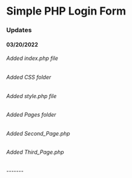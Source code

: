 # Simple PHP Login Form

### Updates

#### 03/20/2022

###### Added index.php file

###### Added CSS folder

###### Added style.php file

###### Added Pages folder

###### Added Second_Page.php

###### Added Third_Page.php

###### -------
